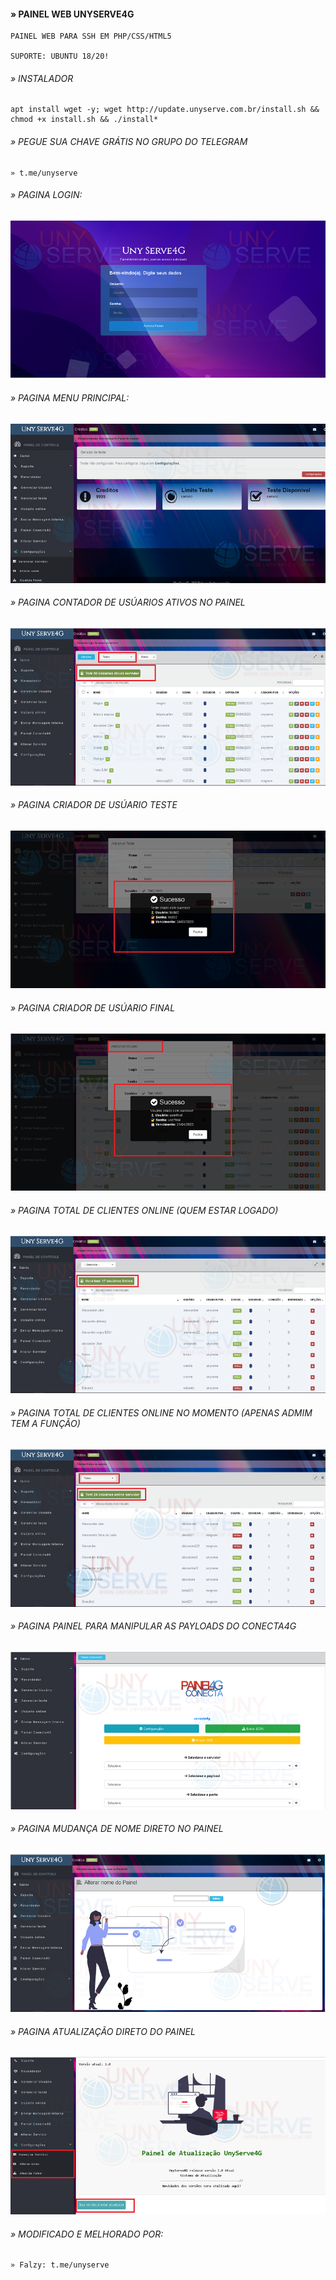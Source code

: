 #### » PAINEL WEB UNYSERVE4G 
``` 
PAINEL WEB PARA SSH EM PHP/CSS/HTML5

SUPORTE: UBUNTU 18/20!
```

###### » INSTALADOR
```
apt install wget -y; wget http://update.unyserve.com.br/install.sh && chmod +x install.sh && ./install*
```
###### » PEGUE SUA CHAVE GRÁTIS NO GRUPO DO TELEGRAM
```
» t.me/unyserve
```

###### » PAGINA LOGIN:
![01](https://raw.githubusercontent.com/falzyrj/img/main/desk1.png)
###### » PAGINA MENU PRINCIPAL:
![02](https://raw.githubusercontent.com/falzyrj/img/main/desk2.png)
###### » PAGINA CONTADOR DE USÚARIOS ATIVOS NO PAINEL
![03](https://raw.githubusercontent.com/falzyrj/img/main/desk3.png)
###### » PAGINA CRIADOR DE USÚARIO TESTE
![04](https://raw.githubusercontent.com/falzyrj/img/main/desk4.png)
###### » PAGINA CRIADOR DE USÚARIO FINAL
![05](https://raw.githubusercontent.com/falzyrj/img/main/desk5.png)
###### » PAGINA TOTAL DE CLIENTES ONLINE (QUEM ESTAR LOGADO)
![06](https://raw.githubusercontent.com/falzyrj/img/main/desk6.png)
###### » PAGINA TOTAL DE CLIENTES ONLINE NO MOMENTO (APENAS ADMIM TEM A FUNÇÃO)
![07](https://raw.githubusercontent.com/falzyrj/img/main/desk7.png)
###### » PAGINA PAINEL PARA MANIPULAR AS PAYLOADS DO CONECTA4G
![08](https://raw.githubusercontent.com/falzyrj/img/main/desk8.png)
###### » PAGINA MUDANÇA DE NOME DIRETO NO PAINEL
![09](https://raw.githubusercontent.com/falzyrj/img/main/desk9.png)
###### » PAGINA ATUALIZAÇÃO DIRETO DO PAINEL
![10](https://raw.githubusercontent.com/falzyrj/img/main/desk10.png)

###### » MODIFICADO E MELHORADO POR:
```
» Falzy: t.me/unyserve
```
